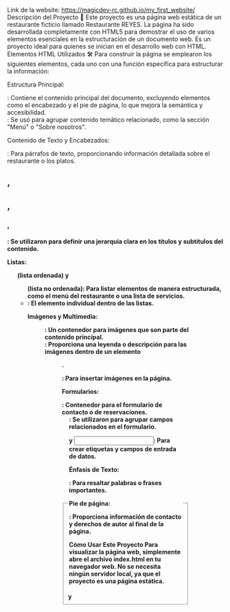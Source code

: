 Link de la website: https://magicdev-rc.github.io/my_first_website/
Descripción del Proyecto 📝
Este proyecto es una página web estática de un restaurante ficticio llamado Restaurante REYES. La página ha sido desarrollada completamente con HTML5 para demostrar el uso de varios elementos esenciales en la estructuración de un documento web. Es un proyecto ideal para quienes se inician en el desarrollo web con HTML.
Elementos HTML Utilizados 🛠️
Para construir la página se emplearon los siguientes elementos, cada uno con una función específica para estructurar la información:

Estructura Principal:

<main>: Contiene el contenido principal del documento, excluyendo elementos como el encabezado y el pie de página, lo que mejora la semántica y accesibilidad.

<section>: Se usó para agrupar contenido temático relacionado, como la sección "Menú" o "Sobre nosotros".

Contenido de Texto y Encabezados:

<p>: Para párrafos de texto, proporcionando información detallada sobre el restaurante o los platos.

<h1>, <h2>, <h3>, <h4>: Se utilizaron para definir una jerarquía clara en los títulos y subtítulos del contenido.

Listas:

<ol> (lista ordenada) y <ul> (lista no ordenada): Para listar elementos de manera estructurada, como el menú del restaurante o una lista de servicios.

<li>: El elemento individual dentro de las listas.

Imágenes y Multimedia:

<figure>: Un contenedor para imágenes que son parte del contenido principal.

<figcaption>: Proporciona una leyenda o descripción para las imágenes dentro de un elemento <figure>.

<img>: Para insertar imágenes en la página.

Formularios:

<form>: Contenedor para el formulario de contacto o de reservaciones.

<fieldset> y <legend>: Se utilizaron para agrupar campos relacionados en el formulario.

<label> y <input>: Para crear etiquetas y campos de entrada de datos.

Énfasis de Texto:

<strong>: Para resaltar palabras o frases importantes.

Pie de página:

<footer>: Proporciona información de contacto y derechos de autor al final de la página.

Cómo Usar Este Proyecto
Para visualizar la página web, simplemente abre el archivo index.html en tu navegador web. No se necesita ningún servidor local, ya que el proyecto es una página estática.
